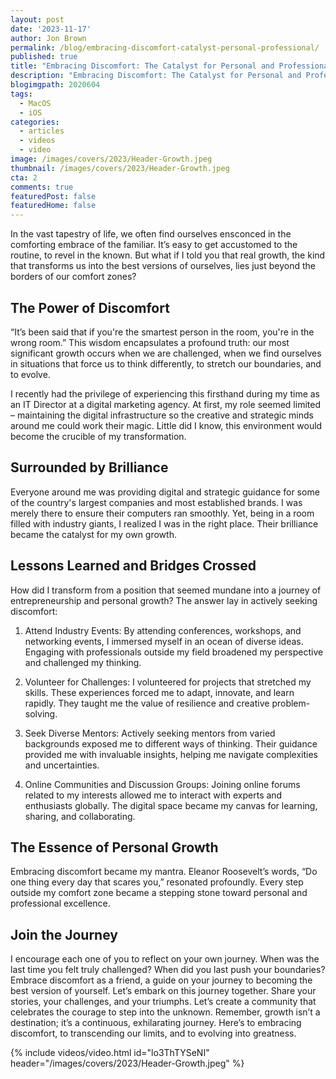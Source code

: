```yaml
---
layout: post
date: '2023-11-17'
author: Jon Brown
permalink: /blog/embracing-discomfort-catalyst-personal-professional/
published: true
title: "Embracing Discomfort: The Catalyst for Personal and Professional Growth"
description: "Embracing Discomfort: The Catalyst for Personal and Professional Growth"
blogimgpath: 2020604
tags:
  - MacOS
  - iOS
categories:
  - articles
  - videos
  - video
image: /images/covers/2023/Header-Growth.jpeg
thumbnail: /images/covers/2023/Header-Growth.jpeg
cta: 2
comments: true
featuredPost: false
featuredHome: false
---
```

In the vast tapestry of life, we often find ourselves ensconced in the comforting embrace of the familiar. It’s easy to get accustomed to the routine, to revel in the known. But what if I told you that real growth, the kind that transforms us into the best versions of ourselves, lies just beyond the borders of our comfort zones?

## The Power of Discomfort
“It’s been said that if you're the smartest person in the room, you're in the wrong room.” This wisdom encapsulates a profound truth: our most significant growth occurs when we are challenged, when we find ourselves in situations that force us to think differently, to stretch our boundaries, and to evolve.

I recently had the privilege of experiencing this firsthand during my time as an IT Director at a digital marketing agency. At first, my role seemed limited – maintaining the digital infrastructure so the creative and strategic minds around me could work their magic. Little did I know, this environment would become the crucible of my transformation.

## Surrounded by Brilliance
Everyone around me was providing digital and strategic guidance for some of the country's largest companies and most established brands. I was merely there to ensure their computers ran smoothly. Yet, being in a room filled with industry giants, I realized I was in the right place. Their brilliance became the catalyst for my own growth.

## Lessons Learned and Bridges Crossed

How did I transform from a position that seemed mundane into a journey of entrepreneurship and personal growth? The answer lay in actively seeking discomfort:

1. Attend Industry Events:
By attending conferences, workshops, and networking events, I immersed myself in an ocean of diverse ideas. Engaging with professionals outside my field broadened my perspective and challenged my thinking.

2. Volunteer for Challenges:
I volunteered for projects that stretched my skills. These experiences forced me to adapt, innovate, and learn rapidly. They taught me the value of resilience and creative problem-solving.

3. Seek Diverse Mentors:
Actively seeking mentors from varied backgrounds exposed me to different ways of thinking. Their guidance provided me with invaluable insights, helping me navigate complexities and uncertainties.

4. Online Communities and Discussion Groups:
Joining online forums related to my interests allowed me to interact with experts and enthusiasts globally. The digital space became my canvas for learning, sharing, and collaborating.

## The Essence of Personal Growth
Embracing discomfort became my mantra. Eleanor Roosevelt’s words, “Do one thing every day that scares you,” resonated profoundly. Every step outside my comfort zone became a stepping stone toward personal and professional excellence.

## Join the Journey
I encourage each one of you to reflect on your own journey. When was the last time you felt truly challenged? When did you last push your boundaries? Embrace discomfort as a friend, a guide on your journey to becoming the best version of yourself.
Let’s embark on this journey together. Share your stories, your challenges, and your triumphs. Let’s create a community that celebrates the courage to step into the unknown. Remember, growth isn’t a destination; it’s a continuous, exhilarating journey.
Here’s to embracing discomfort, to transcending our limits, and to evolving into greatness.

{% include videos/video.html id="lo3ThTYSeNI" header="/images/covers/2023/Header-Growth.jpeg" %}

